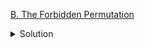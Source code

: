 [B. The Forbidden Permutation](https://codeforces.com/contest/1778/problem/B)

<details><summary>Solution</summary>

![](../../../assets/1778B.png)

</details>
